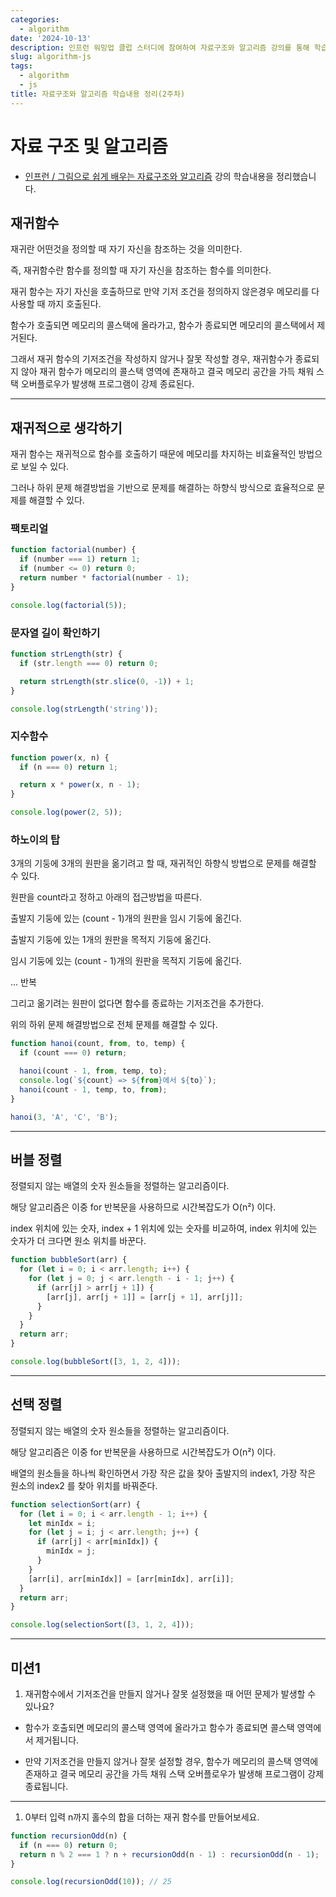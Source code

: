 ```yaml
---
categories:
  - algorithm
date: '2024-10-13'
description: 인프런 워밍업 클럽 스터디에 참여하여 자료구조와 알고리즘 강의를 통해 학습한 내용을 정리했습니다.
slug: algorithm-js
tags:
  - algorithm
  - js
title: 자료구조와 알고리즘 학습내용 정리(2주차)
---
```


# 자료 구조 및 알고리즘

- [인프런 / 그림으로 쉽게 배우는 자료구조와 알고리즘](https://www.inflearn.com/course/자료구조-알고리즘-기본) 강의 학습내용을 정리했습니다.

## 재귀함수

재귀란 어떤것을 정의할 때 자기 자신을 참조하는 것을 의미한다.

즉, 재귀함수란 함수를 정의할 때 자기 자신을 참조하는 함수를 의미한다.

재귀 함수는 자기 자신을 호출하므로 만약 기저 조건을 정의하지 않은경우 메모리를 다 사용할 때 까지 호출된다.

함수가 호출되면 메모리의 콜스택에 올라가고, 함수가 종료되면 메모리의 콜스택에서 제거된다.

그래서 재귀 함수의 기저조건을 작성하지 않거나 잘못 작성할 경우, 재귀함수가 종료되지 않아 재귀 함수가 메모리의 콜스택 영역에 존재하고 결국 메모리 공간을 가득 채워 스택 오버플로우가 발생해 프로그램이 강제 종료된다.

---

## 재귀적으로 생각하기

재귀 함수는 재귀적으로 함수를 호출하기 때문에 메모리를 차지하는 비효율적인 방법으로 보일 수 있다.

그러나 하위 문제 해결방법을 기반으로 문제를 해결하는 하향식 방식으로 효율적으로 문제를 해결할 수 있다.

### 팩토리얼

```js
function factorial(number) {
  if (number === 1) return 1;
  if (number <= 0) return 0;
  return number * factorial(number - 1);
}

console.log(factorial(5));
```

### 문자열 길이 확인하기

```js
function strLength(str) {
  if (str.length === 0) return 0;

  return strLength(str.slice(0, -1)) + 1;
}

console.log(strLength('string'));
```

### 지수함수

```js
function power(x, n) {
  if (n === 0) return 1;

  return x * power(x, n - 1);
}

console.log(power(2, 5));
```

### 하노이의 탑

3개의 기둥에 3개의 원판을 옮기려고 할 때, 재귀적인 하향식 방법으로 문제를 해결할 수 있다.

원판을 count라고 정하고 아래의 접근방법을 따른다.

출발지 기둥에 있는 (count - 1)개의 원판을 임시 기둥에 옮긴다.

출발지 기둥에 있는 1개의 원판을 목적지 기둥에 옮긴다.

임시 기둥에 있는 (count - 1)개의 원판을 목적지 기둥에 옮긴다.

... 반복

그리고 옮기려는 원판이 없다면 함수를 종료하는 기저조건을 추가한다.

위의 하위 문제 해결방법으로 전체 문제를 해결할 수 있다.

```js
function hanoi(count, from, to, temp) {
  if (count === 0) return;

  hanoi(count - 1, from, temp, to);
  console.log(`${count} => ${from}에서 ${to}`);
  hanoi(count - 1, temp, to, from);
}

hanoi(3, 'A', 'C', 'B');
```

---

## 버블 정렬

정렬되지 않는 배열의 숫자 원소들을 정렬하는 알고리즘이다.

해당 알고리즘은 이중 for 반복문을 사용하므로 시간복잡도가 O(n²) 이다.

index 위치에 있는 숫자, index + 1 위치에 있는 숫자를 비교하여, index 위치에 있는 숫자가 더 크다면 원소 위치를 바꾼다.

```js
function bubbleSort(arr) {
  for (let i = 0; i < arr.length; i++) {
    for (let j = 0; j < arr.length - i - 1; j++) {
      if (arr[j] > arr[j + 1]) {
        [arr[j], arr[j + 1]] = [arr[j + 1], arr[j]];
      }
    }
  }
  return arr;
}

console.log(bubbleSort([3, 1, 2, 4]));
```

---

## 선택 정렬

정렬되지 않는 배열의 숫자 원소들을 정렬하는 알고리즘이다.

해당 알고리즘은 이중 for 반복문을 사용하므로 시간복잡도가 O(n²) 이다.

배열의 원소들을 하나씩 확인하면서 가장 작은 값을 찾아 출발지의 index1, 가장 작은 원소의 index2 를 찾아 위치를 바꿔준다.

```js
function selectionSort(arr) {
  for (let i = 0; i < arr.length - 1; i++) {
    let minIdx = i;
    for (let j = i; j < arr.length; j++) {
      if (arr[j] < arr[minIdx]) {
        minIdx = j;
      }
    }
    [arr[i], arr[minIdx]] = [arr[minIdx], arr[i]];
  }
  return arr;
}

console.log(selectionSort([3, 1, 2, 4]));
```

---

## 미션1

1. 재귀함수에서 기저조건을 만들지 않거나 잘못 설정했을 때 어떤 문제가 발생할 수 있나요?

- 함수가 호출되면 메모리의 콜스택 영역에 올라가고 함수가 종료되면 콜스택 영역에서 제거됩니다.

- 만약 기저조건을 만들지 않거나 잘못 설정할 경우, 함수가 메모리의 콜스택 영역에 존재하고 결국 메모리 공간을 가득 채워 스택 오버플로우가 발생해 프로그램이 강제 종료됩니다.

---

1. 0부터 입력 n까지 홀수의 합을 더하는 재귀 함수를 만들어보세요.

```js
function recursionOdd(n) {
  if (n === 0) return 0;
  return n % 2 === 1 ? n + recursionOdd(n - 1) : recursionOdd(n - 1);
}

console.log(recursionOdd(10)); // 25
```
